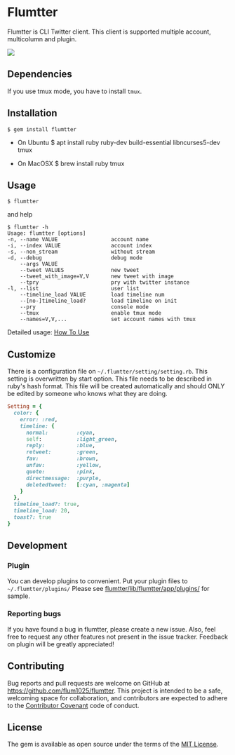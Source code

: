 # Flumtter

Flumtter is CLI Twitter client.
This client is supported multiple account, multicolumn and plugin.

![](https://github.com/flum1025/flumtter/wiki/images/main.gif)

## Dependencies
If you use tmux mode, you have to install `tmux`.

## Installation
    $ gem install flumtter

- On Ubuntu
    $ apt install ruby ruby-dev build-essential libncurses5-dev tmux

- On MacOSX
    $ brew install ruby tmux

## Usage
    $ flumtter
and help

    $ flumtter -h
    Usage: flumtter [options]
    -n, --name VALUE                 account name
    -i, --index VALUE                account index
    -s, --non_stream                 without stream
    -d, --debug                      debug mode
        --args VALUE
        --tweet VALUES               new tweet
        --tweet_with_image=V,V       new tweet with image
        --tpry                       pry with twitter instance
    -l, --list                       user list
        --timeline_load VALUE        load timeline num
        --[no-]timeline_load?        load timeline on init
        --pry                        console mode
        --tmux                       enable tmux mode
        --names=V,V,...              set account names with tmux

Detailed usage: [How To Use](https://github.com/flum1025/flumtter/wiki/How-To-Use)

## Customize
There is a configuration file on `~/.flumtter/setting/setting.rb`. This setting is overwritten by start option. This file needs to be described in ruby's hash format. This file will be created automatically and should ONLY be edited by someone who knows what they are doing.

```ruby
Setting = {
  color: {
    error: :red,
    timeline: {
      normal:         :cyan,
      self:           :light_green,
      reply:          :blue,
      retweet:        :green,
      fav:            :brown,
      unfav:          :yellow,
      quote:          :pink,
      directmessage:  :purple,
      deletedtweet:   [:cyan, :magenta]
    }
  },
  timeline_load?: true,
  timeline_load: 20,
  toast?: true
}
```

## Development
### Plugin
You can develop plugins to convenient.
Put your plugin files to `~/.flumtter/plugins/`
Please see [flumtter/lib/flumtter/app/plugins/](https://github.com/flum1025/flumtter/tree/v5/lib/flumtter/app/plugins) for sample.

### Reporting bugs
If you have found a bug in flumtter, please create a new issue.
Also, feel free to request any other features not present in the issue tracker.
Feedback on plugin will be greatly appreciated!

## Contributing
Bug reports and pull requests are welcome on GitHub at https://github.com/flum1025/flumtter. This project is intended to be a safe, welcoming space for collaboration, and contributors are expected to adhere to the [Contributor Covenant](http://contributor-covenant.org) code of conduct.

## License
The gem is available as open source under the terms of the [MIT License](http://opensource.org/licenses/MIT).
